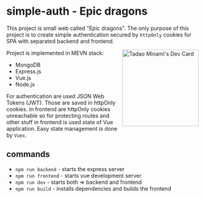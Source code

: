 # simple-auth - Epic dragons

This project is small web called "Epic dragons". The only purpose of this project is to create simple authentication
secured by `httpOnly` cookies for SPA with separated backend and frontend.

<a href="https://app.daily.dev/ItamiWorld"><img src="https://api.daily.dev/devcards/dab7f860f7394fc0803744e36b99fc39.png?r=n4c" width="200" align='right' alt="Tadao Minami's Dev Card"/></a>

Project is implemented in MEVN stack:

- MongoDB
- Express.js
- Vue.js
- Node.js

For authentication are used JSON Web Tokens (JWT). Those are saved in httpOnly cookies. In frontend are httpOnly cookies
unreachable so for protecting routes and other stuff in frontend is used state of Vue application. Easy state management is
done by `Vuex`.

## commands

- `npm run backend` - starts the express server
- `npm run frontend` - starts vue development server
- `npm run dev` - starts both => backend and frontend
- `npm run build` - installs dependencies and builds the frontend
